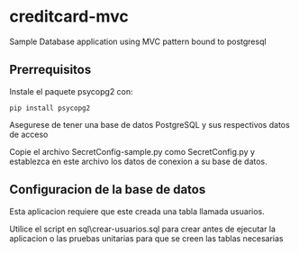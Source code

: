 # creditcard-mvc
Sample Database application using MVC pattern bound to postgresql

## Prerrequisitos

Instale el paquete psycopg2 con:

    pip install psycopg2

Asegurese de tener una base de datos PostgreSQL y sus respectivos datos de acceso

Copie el archivo SecretConfig-sample.py como SecretConfig.py y establezca en este archivo los
datos de conexion a su base de datos.

## Configuracion de la base de datos

Esta aplicacion requiere que este creada una tabla llamada usuarios.

Utilice el script en sql\crear-usuarios.sql para crear antes de ejecutar la aplicacion
o las pruebas unitarias para que se creen las tablas necesarias

